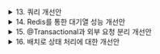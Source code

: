 
<details>
  <summary>13. 쿼리 개선안</summary>

# 1. 콘서트 API
## 1.  API 이름

### A. 기술적인 문제 정의 (쿼리)

### B. 개선 정의 (인덱스 검토)

### C. as-is, to-be 데이터 증거 측정


# 2. 결제/포인트 충전 API

## 1.  API 이름

### A. 기술적인 문제 정의 (쿼리)

### B. 개선 정의 (인덱스 검토)

### C. as-is, to-be 데이터 증거 측정


</details>

<details>
  <summary>14. Redis를 통한 대기열 성능 개선안</summary>

# 1. REDIS 활용한 대기열 성능 개선

## A. 기술적인 문제 정의 (RDB 성능 제한 및 API 성능 기준 미충족)

## B. 개선 정의 (개선 방향 검토)

## C. as-is, to-be 데이터 증거 측정

</details>

<details>
  <summary>15. @Transactional과 외부 요청 분리 개선안</summary>

# 1. REDIS 활용한 대기열 성능 개선

## A. 기술적인 문제 정의 (RDB 성능 제한 및 API 성능 기준 미충족)

## B. 개선 정의 (개선 방향 검토)

## C. as-is, to-be 데이터 증거 측정

</details>

<details>
  <summary>16. 배치로 상태 처리에 대한 개선안</summary>

# 1. REDIS 활용한 대기열 성능 개선

## A. 기술적인 문제 정의 (RDB 성능 제한 및 API 성능 기준 미충족)

## B. 개선 정의 (개선 방향 검토)

## C. as-is, to-be 데이터 증거 측정

</details>
